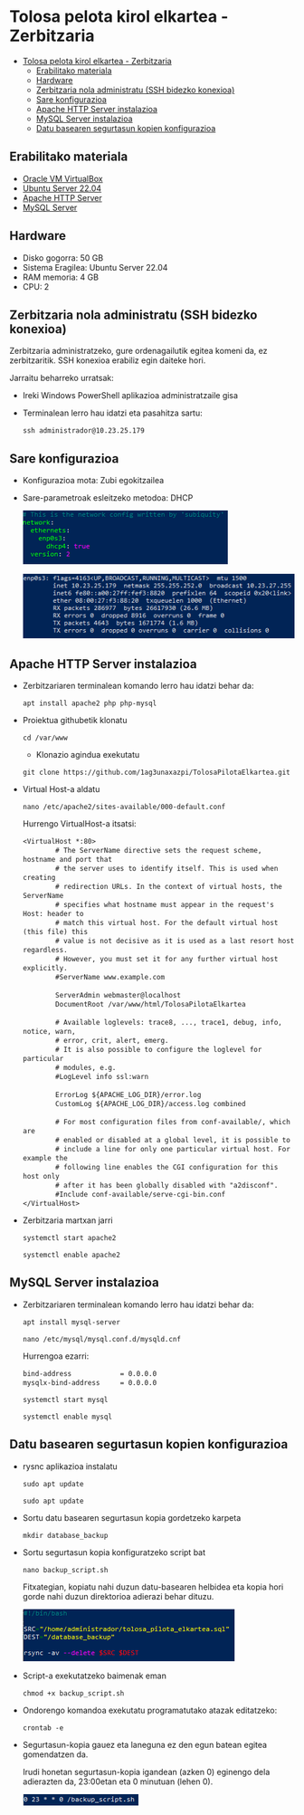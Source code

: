 
# Tolosa pelota kirol elkartea - Zerbitzaria

- [Tolosa pelota kirol elkartea - Zerbitzaria](#tolosa-pelota-kirol-elkartea---zerbitzaria)
  - [Erabilitako materiala](#erabilitako-materiala)
  - [Hardware](#hardware)
  - [Zerbitzaria nola administratu (SSH bidezko konexioa)](#zerbitzaria-nola-administratu-ssh-bidezko-konexioa)
  - [Sare konfigurazioa](#sare-konfigurazioa)
  - [Apache HTTP Server instalazioa](#apache-http-server-instalazioa)
  - [MySQL Server instalazioa](#mysql-server-instalazioa)
  - [Datu basearen segurtasun kopien konfigurazioa](#datu-basearen-segurtasun-kopien-konfigurazioa)


## Erabilitako materiala

- [Oracle VM VirtualBox](https://www.virtualbox.org/wiki/Downloads)
- [Ubuntu Server 22.04](https://ubuntu.com/download/server)
- [Apache HTTP Server](https://httpd.apache.org/download.cgi)
- [MySQL Server](https://dev.mysql.com/downloads/installer/)


## Hardware

- Disko gogorra: 50 GB
- Sistema Eragilea: Ubuntu Server 22.04
- RAM memoria: 4 GB
- CPU: 2

## Zerbitzaria nola administratu (SSH bidezko konexioa)

Zerbitzaria administratzeko, gure ordenagailutik egitea komeni da, ez zerbitzaritik. SSH konexioa erabiliz egin daiteke hori.

Jarraitu beharreko urratsak:

- Ireki Windows PowerShell aplikazioa administratzaile gisa
- Terminalean lerro hau idatzi eta pasahitza sartu:

    ```
    ssh administrador@10.23.25.179
    ```


## Sare konfigurazioa

- Konfigurazioa mota: Zubi egokitzailea
- Sare-parametroak esleitzeko metodoa: DHCP

    ![alt text](github_irudiak/dhcp.png)

    ![alt text](github_irudiak/ip-address.png)


## Apache HTTP Server instalazioa

- Zerbitzariaren terminalean komando lerro hau idatzi behar da:

    ```
    apt install apache2 php php-mysql
    ```
- Proiektua githubetik klonatu
    ````
    cd /var/www
    ````
    - Klonazio agindua exekutatu

    ````
    git clone https://github.com/1ag3unaxazpi/TolosaPilotaElkartea.git
    ````

- Virtual Host-a aldatu

    ````
    nano /etc/apache2/sites-available/000-default.conf
    ````
    Hurrengo VirtualHost-a itsatsi:
    ````
    <VirtualHost *:80>
            # The ServerName directive sets the request scheme, hostname and port that
            # the server uses to identify itself. This is used when creating
            # redirection URLs. In the context of virtual hosts, the ServerName
            # specifies what hostname must appear in the request's Host: header to
            # match this virtual host. For the default virtual host (this file) this
            # value is not decisive as it is used as a last resort host regardless.
            # However, you must set it for any further virtual host explicitly.
            #ServerName www.example.com

            ServerAdmin webmaster@localhost
            DocumentRoot /var/www/html/TolosaPilotaElkartea

            # Available loglevels: trace8, ..., trace1, debug, info, notice, warn,
            # error, crit, alert, emerg.
            # It is also possible to configure the loglevel for particular
            # modules, e.g.
            #LogLevel info ssl:warn

            ErrorLog ${APACHE_LOG_DIR}/error.log
            CustomLog ${APACHE_LOG_DIR}/access.log combined

            # For most configuration files from conf-available/, which are
            # enabled or disabled at a global level, it is possible to
            # include a line for only one particular virtual host. For example the
            # following line enables the CGI configuration for this host only
            # after it has been globally disabled with "a2disconf".
            #Include conf-available/serve-cgi-bin.conf
    </VirtualHost>
    ````
- Zerbitzaria martxan jarri

    ````
    systemctl start apache2
    ````

    ````
    systemctl enable apache2
    ````

## MySQL Server instalazioa

- Zerbitzariaren terminalean komando lerro hau idatzi behar da:

    ```
    apt install mysql-server
    ```

    ````
    nano /etc/mysql/mysql.conf.d/mysqld.cnf
    ````
    Hurrengoa ezarri:
    ````
    bind-address            = 0.0.0.0
    mysqlx-bind-address     = 0.0.0.0
    ````
    ````
    systemctl start mysql
    ````
    ````
    systemctl enable mysql
    ````


## Datu basearen segurtasun kopien konfigurazioa

- rysnc aplikazioa instalatu

    ```
    sudo apt update
    ```

    ```
    sudo apt update
    ```

- Sortu datu basearen segurtasun kopia gordetzeko karpeta

    ```
    mkdir database_backup
    ```

- Sortu segurtasun kopia konfiguratzeko script bat

    ```
    nano backup_script.sh
    ```

    Fitxategian, kopiatu nahi duzun datu-basearen helbidea eta kopia hori gorde nahi duzun direktorioa adierazi behar dituzu.

    ![alt text](github_irudiak/backup_script.png)

- Script-a exekutatzeko baimenak eman

    ```
    chmod +x backup_script.sh
    ```

- Ondorengo komandoa exekutatu programatutako atazak editatzeko:

    ```
    crontab -e
    ```

- Segurtasun-kopia gauez eta laneguna ez den egun batean egitea gomendatzen da.

    Irudi honetan segurtasun-kopia igandean (azken 0) eginengo dela adierazten da, 23:00etan eta 0 minutuan (lehen 0).

    ![alt text](github_irudiak/backup_crontab.png)